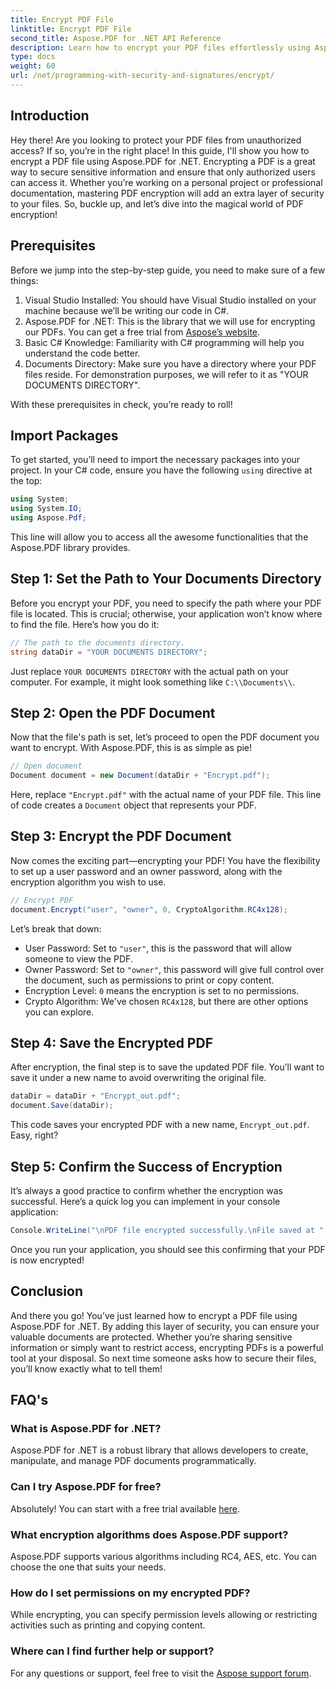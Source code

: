 ```yaml
---
title: Encrypt PDF File
linktitle: Encrypt PDF File
second_title: Aspose.PDF for .NET API Reference
description: Learn how to encrypt your PDF files effortlessly using Aspose.PDF for .NET. Secure sensitive information with our easy step-by-step guide.
type: docs
weight: 60
url: /net/programming-with-security-and-signatures/encrypt/
---
```

## Introduction

Hey there! Are you looking to protect your PDF files from unauthorized access? If so, you’re in the right place! In this guide, I'll show you how to encrypt a PDF file using Aspose.PDF for .NET. Encrypting a PDF is a great way to secure sensitive information and ensure that only authorized users can access it. Whether you’re working on a personal project or professional documentation, mastering PDF encryption will add an extra layer of security to your files. So, buckle up, and let’s dive into the magical world of PDF encryption!

## Prerequisites

Before we jump into the step-by-step guide, you need to make sure of a few things:

1. Visual Studio Installed: You should have Visual Studio installed on your machine because we’ll be writing our code in C#.
2. Aspose.PDF for .NET: This is the library that we will use for encrypting our PDFs. You can get a free trial from [Aspose’s website](https://releases.aspose.com/).
3. Basic C# Knowledge: Familiarity with C# programming will help you understand the code better.
4. Documents Directory: Make sure you have a directory where your PDF files reside. For demonstration purposes, we will refer to it as "YOUR DOCUMENTS DIRECTORY".

With these prerequisites in check, you’re ready to roll!

## Import Packages

To get started, you’ll need to import the necessary packages into your project. In your C# code, ensure you have the following `using` directive at the top:

```csharp
using System;
using System.IO;
using Aspose.Pdf;
```

This line will allow you to access all the awesome functionalities that the Aspose.PDF library provides.

## Step 1: Set the Path to Your Documents Directory

Before you encrypt your PDF, you need to specify the path where your PDF file is located. This is crucial; otherwise, your application won’t know where to find the file. Here’s how you do it:

```csharp
// The path to the documents directory.
string dataDir = "YOUR DOCUMENTS DIRECTORY";
```

Just replace `YOUR DOCUMENTS DIRECTORY` with the actual path on your computer. For example, it might look something like `C:\\Documents\\`.

## Step 2: Open the PDF Document

Now that the file's path is set, let’s proceed to open the PDF document you want to encrypt. With Aspose.PDF, this is as simple as pie!

```csharp
// Open document
Document document = new Document(dataDir + "Encrypt.pdf");
```

Here, replace `"Encrypt.pdf"` with the actual name of your PDF file. This line of code creates a `Document` object that represents your PDF.

## Step 3: Encrypt the PDF Document

Now comes the exciting part—encrypting your PDF! You have the flexibility to set up a user password and an owner password, along with the encryption algorithm you wish to use.

```csharp
// Encrypt PDF
document.Encrypt("user", "owner", 0, CryptoAlgorithm.RC4x128);
```

Let’s break that down:
- User Password: Set to `"user"`, this is the password that will allow someone to view the PDF.
- Owner Password: Set to `"owner"`, this password will give full control over the document, such as permissions to print or copy content.
- Encryption Level: `0` means the encryption is set to no permissions.
- Crypto Algorithm: We've chosen `RC4x128`, but there are other options you can explore.

## Step 4: Save the Encrypted PDF

After encryption, the final step is to save the updated PDF file. You’ll want to save it under a new name to avoid overwriting the original file.

```csharp
dataDir = dataDir + "Encrypt_out.pdf";
document.Save(dataDir);
```

This code saves your encrypted PDF with a new name, `Encrypt_out.pdf`. Easy, right?

## Step 5: Confirm the Success of Encryption

It’s always a good practice to confirm whether the encryption was successful. Here’s a quick log you can implement in your console application:

```csharp
Console.WriteLine("\nPDF file encrypted successfully.\nFile saved at " + dataDir);
```

Once you run your application, you should see this confirming that your PDF is now encrypted!

## Conclusion

And there you go! You’ve just learned how to encrypt a PDF file using Aspose.PDF for .NET. By adding this layer of security, you can ensure your valuable documents are protected. Whether you’re sharing sensitive information or simply want to restrict access, encrypting PDFs is a powerful tool at your disposal. So next time someone asks how to secure their files, you’ll know exactly what to tell them!

## FAQ's

### What is Aspose.PDF for .NET?
Aspose.PDF for .NET is a robust library that allows developers to create, manipulate, and manage PDF documents programmatically.

### Can I try Aspose.PDF for free?
Absolutely! You can start with a free trial available [here](https://releases.aspose.com/).

### What encryption algorithms does Aspose.PDF support?
Aspose.PDF supports various algorithms including RC4, AES, etc. You can choose the one that suits your needs.

### How do I set permissions on my encrypted PDF?
While encrypting, you can specify permission levels allowing or restricting activities such as printing and copying content.

### Where can I find further help or support?
For any questions or support, feel free to visit the [Aspose support forum](https://forum.aspose.com/c/pdf/10).
